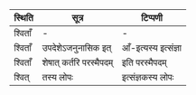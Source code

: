 | स्थिति | सूत्र | टिप्पणी |
| ----- | ------- | ------ |
| श्विताँ | - | - |
| श्विताँ | उपदेशेऽजनुनासिक इत् | आँ-इत्यस्य इत्संज्ञा |
| श्विताँ | शेषात् कर्तरि परस्मैपदम् | इति परस्मैपदम् |
| श्वित् | तस्य लोपः | इत्संज्ञकस्य लोपः |
